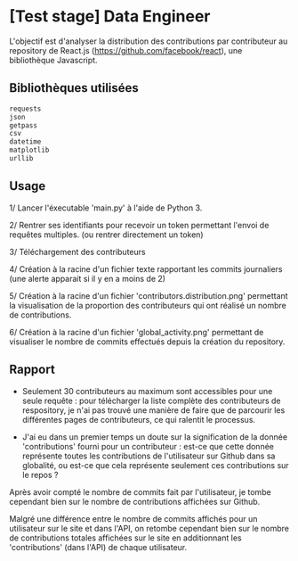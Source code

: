 # [Test stage] Data Engineer

L'objectif est d'analyser la distribution des contributions par contributeur au repository de React.js (https://github.com/facebook/react), une bibliothèque Javascript.

## Bibliothèques utilisées

```bash
requests
json
getpass
csv
datetime
matplotlib
urllib
```

## Usage

1/ Lancer l'éxecutable 'main.py' à l'aide de Python 3.

2/ Rentrer ses identifiants pour recevoir un token permettant l'envoi de requêtes multiples. (ou rentrer directement un token)

3/ Téléchargement des contributeurs

4/ Création à la racine d'un fichier texte rapportant les commits journaliers (une alerte apparait si il y en a moins de 2)

5/ Création à la racine d'un fichier 'contributors.distribution.png'  permettant la visualisation de la proportion des contributeurs qui ont réalisé un nombre de contributions.

6/ Création à la racine d'un fichier 'global_activity.png' permettant de visualiser le nombre de commits effectués depuis la création du repository.


## Rapport

- Seulement 30 contributeurs au maximum sont accessibles pour une seule requête : pour télécharger la liste complète des contributeurs de respository, je n'ai pas trouvé une manière de faire que de parcourir les différentes pages de contributeurs, ce qui ralentit le processus.

- J'ai eu dans un premier temps un doute sur la signification de la donnée 'contributions' fourni pour un contributeur : est-ce que cette donnée représente toutes les contributions de l'utilisateur sur Github dans sa globalité, ou est-ce que cela représente seulement ces contributions sur le repos ?

Après avoir compté le nombre de commits fait par l'utilisateur, je tombe cependant bien sur le nombre de contributions affichées sur Github. 

Malgré une différence entre le nombre de commits affichés pour un utilisateur sur le site et dans l'API, on retombe cependant bien sur le nombre de contributions totales affichées sur le site en additionnant les 'contributions' (dans l'API) de chaque utilisateur.

